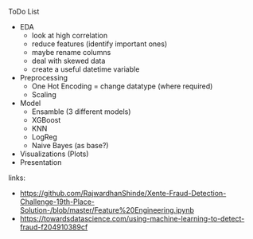 ToDo List
- EDA
    - look at high correlation
    - reduce features (identify important ones)
    - maybe rename columns
    - deal with skewed data 
    - create a useful datetime variable
- Preprocessing
    - One Hot Encoding = change datatype (where required)
    - Scaling
- Model
    - Ensamble (3 different models)
    - XGBoost
    - KNN
    - LogReg
    - Naive Bayes (as base?)
- Visualizations (Plots)
- Presentation


links:
- https://github.com/RajwardhanShinde/Xente-Fraud-Detection-Challenge-19th-Place-Solution-/blob/master/Feature%20Engineering.ipynb
- https://towardsdatascience.com/using-machine-learning-to-detect-fraud-f204910389cf
